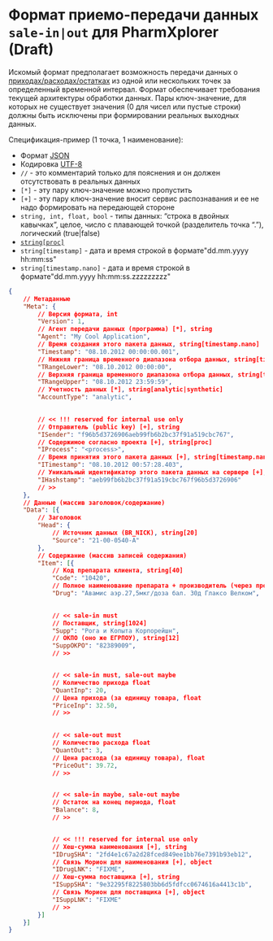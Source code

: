 # Формат приемо-передачи данных `sale-in|out` для PharmXplorer (Draft) #

Искомый формат предполагает возможность передачи данных о [приходах/расходах/остатках][0] из одной или нескольких точек за определенный временной интервал. Формат обеспечивает требования текущей архитектуры обработки данных. Пары ключ-значение, для которых не существует значения (0 для чисел или пустые строки) должны быть исключены при формировании реальных выходных данных.

Спецификация-пример (1 точка, 1 наименование):

* Формат [JSON](http://json.org/json-ru.html)
* Кодировка [UTF-8](http://ru.wikipedia.org/wiki/UTF-8)
* `//` - это комментарий только для пояснения и он должен отсутствовать в реальных данных
* `[*]` - эту пару ключ-значение можно пропустить
* `[+]` - эту пару ключ-значение вносит сервис распознавания и ее не надо формировать на передающей стороне
* `string, int, float, bool` - типы данных: “строка в двойных кавычках”, целое, число с плавающей точкой (разделитель точка “.”), логический (true|false)
* [`string[proc]`][0]
* `string[timestamp]` - дата и время строкой в формате"dd.mm.yyyy hh:mm:ss"
* `string[timestamp.nano]` - дата и время строкой в формате"dd.mm.yyyy hh:mm:ss.zzzzzzzzz"

```json
{
	// Метаданные
	"Meta": {
		// Версия формата, int
		"Version": 1,
		// Агент передачи данных (программа) [*], string
		"Agent": "My Cool Application",
		// Время создания этого пакета данных, string[timestamp.nano]
		"Timestamp": "08.10.2012 00:00:00.001",
		// Нижняя граница временного диапазона отбора данных, string[timestamp]
		"TRangeLower": "08.10.2012 00:00:00",
		// Верхняя граница временного диапазона отбора данных, string[timestamp]
		"TRangeUpper": "08.10.2012 23:59:59",
		// Учетность данных [*], string[analytic|synthetic]
		"AccountType": "analytic",
		

		// << !!! reserved for internal use only
		// Отправитель (public key) [+], string
		"ISender": "f96b5d3726906aeb99fb6b2bc37f91a519cbc767",
		// Содержимое согласно проекта [+], string[proc]
		"IProcess": "<process>",
		// Время принятия этого пакета данных [+], string[timestamp.nano]
		"ITimestamp": "08.10.2012 00:57:28.403",
		// Уникальный идентификатор этого пакета данных на сервере [+], string
		"IHashstamp": "aeb99fb6b2bc37f91a519cbc767f96b5d3726906"
		// >>
	},
	// Данные (массив заголовок/содержание)
	"Data": [{
		// Заголовок
		"Head": {
			// Источник данных (BR_NICK), string[20]
			"Source": "21-00-0540-А"
		},
		// Содержание (массив записей содержания)
		"Item": [{
			// Код препарата клиента, string[40]
			"Code": "10420",
			// Полное наименование препарата + производитель (через пробел), string[255]
			"Drug": "Авамис аэр.27,5мкг/доза бал. 30д Глаксо Велком",
			

			// << sale-in must
			// Поставщик, string[1024]
			"Supp": "Рога и Копыта Корпорейшн",
			// ОКПО (оно же ЕГРПОУ), string[12]
			"SuppOKPO": "82389009",
			// >>


			// << sale-in must, sale-out maybe
			// Количество прихода float
			"QuantInp": 20,
			// Цена прихода (за единицу товара, float
			"PriceInp": 32.50,
			// >>
			

			// << sale-out must
			// Количество расхода float
			"QuantOut": 3,
			// Цена расхода (за единицу товара), float
			"PriceOut": 39.72,
			// >>


			// << sale-in maybe, sale-out maybe
			// Остаток на конец периода, float
			"Balance": 8,
			// >>


			// << !!! reserved for internal use only
			// Хеш-сумма наименования [+], string
			"IDrugSHA": "2fd4e1c67a2d28fced849ee1bb76e7391b93eb12",
			// Связь Морион для наименования [+], object
			"IDrugLNK": "FIXME",
			// Хеш-сумма поставщика [+], string
			"ISuppSHA": "9e32295f8225803bb6d5fdfcc0674616a4413c1b",
			// Связь Морион для поставщика [+], object
			"ISuppLNK": "FIXME"
			// >>
		}]
	}]
}
```

[0]: https://github.com/pharmbase/rfc/blob/master/src/api-proc.md
